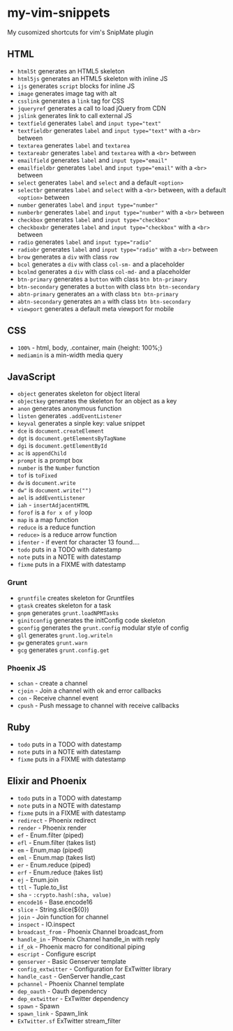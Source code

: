 my-vim-snippets
===============

My cusomized shortcuts for vim's SnipMate plugin

## HTML
* `html5t` generates an HTML5 skeleton
* `html5js` generates an HTML5 skeleton with inline JS
* `ijs` generates `script` blocks for inline JS
* `image` generates image tag with alt
* `csslink` generates a `link` tag for CSS
* `jqueryref` generates a call to load jQuery from CDN
* `jslink` generates link to call external JS
* `textfield` generates `label` and `input type="text"`
* `textfieldbr` generates `label` and `input type="text"` with a `<br>` between
* `textarea` generates `label` and `textarea`
* `textareabr` generates `label` and `textarea` with a `<br>` between
* `emailfield` generates `label` and `input type="email"`
* `emailfieldbr` generates `label` and `input type="email"` with a `<br>` between
* `select` generates `label` and `select` and a default `<option>`
* `selectbr` generates `label` and `select` with a `<br>` between, with a default `<option>` between
* `number` generates `label` and `input type="number"`
* `numberbr` generates `label` and `input type="number"` with a `<br>` between
* `checkbox` generates `label` and `input type="checkbox"`
* `checkboxbr` generates `label` and `input type="checkbox"` with a `<br>` between
* `radio` generates `label` and `input type="radio"`
* `radiobr` generates `label` and `input type="radio"` with a `<br>` between
* `brow` generates a `div` with class `row`
* `bcol` generates a `div` with class `col-sm-` and a placeholder
* `bcolmd` generates a `div` with class `col-md-` and a placeholder
* `btn-primary` generates a `button` with class `btn btn-primary`
* `btn-secondary` generates a `button` with class `btn btn-secondary`
* `abtn-primary` generates an `a` with class `btn btn-primary`
* `abtn-secondary` generates an `a` with class `btn btn-secondary`
* `viewport` generates a default meta viewport for mobile


## CSS

* `100%` - html, body, .container, main {height: 100%;}
* `mediamin` is a min-width media query


## JavaScript
* `object` generates skeleton for object literal
* `objectkey` generates the skeleton for an object as a key
* `anon` generates anonymous function
* `listen` generates `.addEventListener`
* `keyval` generates a sinple key: value snippet
* `dce` is `document.createElement`
* `dgt` is `document.getElementsByTagName`
* `dgi` is `document.getElementById`
* `ac` is `appendChild`
* `prompt` is a prompt box
* `number` is the `Number` function
* `tof` is `toFixed`
* `dw` is `document.write`
* `dw"` is `document.write("")`
* `ael` is `addEventListener`
* `iah` - `insertAdjacentHTML`
* `forof` is a `for x of y` loop
* `map` is a map function
* `reduce` is a reduce function
* `reduce>` is a reduce arrow function
* `ifenter` - if event for character 13 found....
* `todo` puts in a TODO with datestamp
* `note` puts in a NOTE with datestamp
* `fixme` puts in a FIXME with datestamp

### Grunt

* `gruntfile`  creates skeleton for Gruntfiles
* `gtask`  creates skeleton for a task
* `gnpm`  generates `grunt.loadNPMTasks`
* `ginitconfig` generates the initConfig code skeleton
* `gconfig` generates the `grunt.config` modular style of config
* `gll` generates `grunt.log.writeln`
* `gw` generates `grunt.warn`
* `gcg` generates `grunt.config.get`

### Phoenix JS
* `schan` - create a channel
* `cjoin` - Join a channel with ok and error callbacks
* `con` - Receive channel event
* `cpush` - Push message to channel with receive callbacks


## Ruby

* `todo` puts in a TODO with datestamp
* `note` puts in a NOTE with datestamp
* `fixme` puts in a FIXME with datestamp

## Elixir and Phoenix
* `todo` puts in a TODO with datestamp
* `note` puts in a NOTE with datestamp
* `fixme` puts in a FIXME with datestamp
* `redirect` - Phoenix redirect
* `render` - Phoenix render
* `ef` - Enum.filter (piped)
* `efl` - Enum.filter (takes list)
* `em` - Enum,map (piped)
* `eml` - Enum.map (takes list)
* `er` - Enum.reduce (piped)
* `erf` - Enum.reduce (takes list)
* `ej` - Enum.join
* `ttl` - Tuple.to_list
* `sha` - `:crypto.hash(:sha, value)`
* `encode16` - Base.encode16
* `slice` - String.slice(${0})
* `join` - Join function for channel
* `inspect` - IO.inspect
* `broadcast_from` - Phoenix Channel broadcast_from
* `handle_in` - Phoenix Channel handle_in with reply
* `if_ok` - Phoenix macro for conditional piping
* `escript` - Configure escript
* `genserver` - Basic Genserver template
* `config_extwitter` - Configuration for ExTwitter library
* `handle_cast` - GenServer handle_cast
* `pchannel` - Phoenix Channel template
* `dep_oauth` - Oauth dependency
* `dep_extwitter` - ExTwitter dependency
* `spawn` - Spawn
* `spawn_link` - Spawn_link
* `ExTwitter.sf` ExTwitter stream_filter
